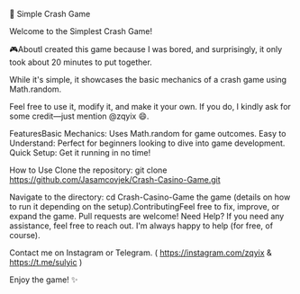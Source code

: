 🚀 Simple Crash Game 

Welcome to the Simplest Crash Game! 

🎮AboutI created this game because I was bored, and surprisingly, it only took about 20 minutes to put together. 

While it's simple, it showcases the basic mechanics of a crash game using Math.random.

Feel free to use it, modify it, and make it your own. 
If you do, I kindly ask for some credit—just mention @zqyix 😄.

FeaturesBasic Mechanics: 
Uses Math.random for game outcomes.
Easy to Understand: Perfect for beginners looking to dive into game development.
Quick Setup: Get it running in no time!

How to Use Clone the repository: git clone https://github.com/Jasamcovjek/Crash-Casino-Game.git

Navigate to the directory: cd Crash-Casino-Game the game (details on how to run it depending on the setup).ContributingFeel free to fix, improve, or expand the game. 
Pull requests are welcome!
Need Help?
If you need any assistance, feel free to reach out. 
I'm always happy to help (for free, of course).

Contact me on Instagram or Telegram. ( https://instagram.com/zqyix & https://t.me/sulyic )

Enjoy the game! ✨
